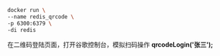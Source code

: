 



```bash
docker run \
--name redis_qrcode \
-p 6300:6379 \
-di redis
```



在二维码登陆页面，打开谷歌控制台，模拟扫码操作 **qrcodeLogin('张三');**


